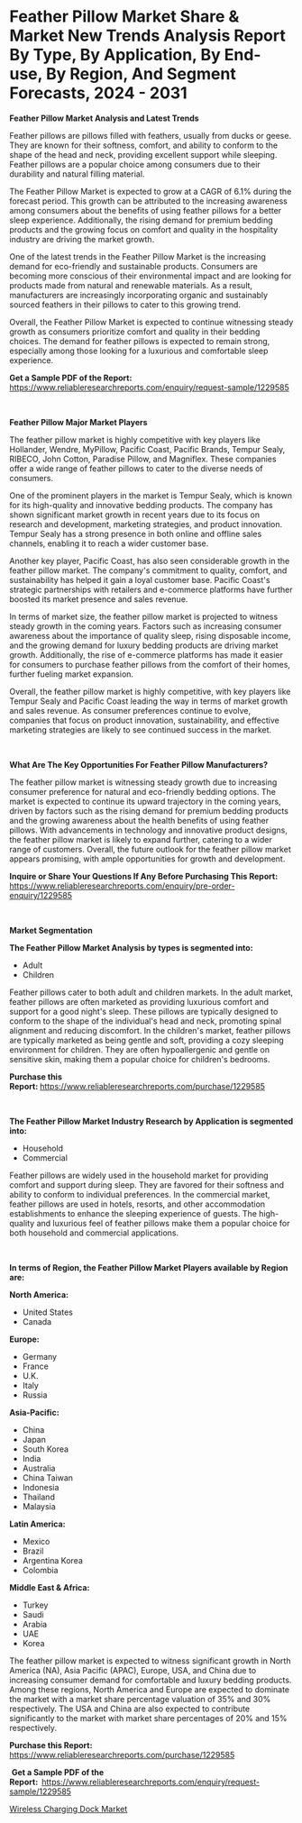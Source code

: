 <p><h1>Feather Pillow Market Share & Market New Trends Analysis Report By Type, By Application, By End-use, By Region, And Segment Forecasts, 2024 - 2031</h1></p><p><strong>Feather Pillow Market Analysis and Latest Trends</strong></p>
<p><p>Feather pillows are pillows filled with feathers, usually from ducks or geese. They are known for their softness, comfort, and ability to conform to the shape of the head and neck, providing excellent support while sleeping. Feather pillows are a popular choice among consumers due to their durability and natural filling material.</p><p>The Feather Pillow Market is expected to grow at a CAGR of 6.1% during the forecast period. This growth can be attributed to the increasing awareness among consumers about the benefits of using feather pillows for a better sleep experience. Additionally, the rising demand for premium bedding products and the growing focus on comfort and quality in the hospitality industry are driving the market growth.</p><p>One of the latest trends in the Feather Pillow Market is the increasing demand for eco-friendly and sustainable products. Consumers are becoming more conscious of their environmental impact and are looking for products made from natural and renewable materials. As a result, manufacturers are increasingly incorporating organic and sustainably sourced feathers in their pillows to cater to this growing trend.</p><p>Overall, the Feather Pillow Market is expected to continue witnessing steady growth as consumers prioritize comfort and quality in their bedding choices. The demand for feather pillows is expected to remain strong, especially among those looking for a luxurious and comfortable sleep experience.</p></p>
<p><strong>Get a Sample PDF of the Report:&nbsp;</strong> <a href="https://www.reliableresearchreports.com/enquiry/request-sample/1229585">https://www.reliableresearchreports.com/enquiry/request-sample/1229585</a></p>
<p>&nbsp;</p>
<p><strong>Feather Pillow Major Market Players</strong></p>
<p><p>The feather pillow market is highly competitive with key players like Hollander, Wendre, MyPillow, Pacific Coast, Pacific Brands, Tempur Sealy, RIBECO, John Cotton, Paradise Pillow, and Magniflex. These companies offer a wide range of feather pillows to cater to the diverse needs of consumers.</p><p>One of the prominent players in the market is Tempur Sealy, which is known for its high-quality and innovative bedding products. The company has shown significant market growth in recent years due to its focus on research and development, marketing strategies, and product innovation. Tempur Sealy has a strong presence in both online and offline sales channels, enabling it to reach a wider customer base.</p><p>Another key player, Pacific Coast, has also seen considerable growth in the feather pillow market. The company's commitment to quality, comfort, and sustainability has helped it gain a loyal customer base. Pacific Coast's strategic partnerships with retailers and e-commerce platforms have further boosted its market presence and sales revenue.</p><p>In terms of market size, the feather pillow market is projected to witness steady growth in the coming years. Factors such as increasing consumer awareness about the importance of quality sleep, rising disposable income, and the growing demand for luxury bedding products are driving market growth. Additionally, the rise of e-commerce platforms has made it easier for consumers to purchase feather pillows from the comfort of their homes, further fueling market expansion.</p><p>Overall, the feather pillow market is highly competitive, with key players like Tempur Sealy and Pacific Coast leading the way in terms of market growth and sales revenue. As consumer preferences continue to evolve, companies that focus on product innovation, sustainability, and effective marketing strategies are likely to see continued success in the market.</p></p>
<p>&nbsp;</p>
<p><strong>What Are The Key Opportunities For Feather Pillow Manufacturers?</strong></p>
<p><p>The feather pillow market is witnessing steady growth due to increasing consumer preference for natural and eco-friendly bedding options. The market is expected to continue its upward trajectory in the coming years, driven by factors such as the rising demand for premium bedding products and the growing awareness about the health benefits of using feather pillows. With advancements in technology and innovative product designs, the feather pillow market is likely to expand further, catering to a wider range of customers. Overall, the future outlook for the feather pillow market appears promising, with ample opportunities for growth and development.</p></p>
<p><strong>Inquire or Share Your Questions If Any Before Purchasing This Report:</strong> <a href="https://www.reliableresearchreports.com/enquiry/pre-order-enquiry/1229585">https://www.reliableresearchreports.com/enquiry/pre-order-enquiry/1229585</a></p>
<p>&nbsp;</p>
<p><strong>Market Segmentation</strong></p>
<p><strong>The Feather Pillow Market Analysis by types is segmented into:</strong></p>
<p><ul><li>Adult</li><li>Children</li></ul></p>
<p><p>Feather pillows cater to both adult and children markets. In the adult market, feather pillows are often marketed as providing luxurious comfort and support for a good night's sleep. These pillows are typically designed to conform to the shape of the individual's head and neck, promoting spinal alignment and reducing discomfort. In the children's market, feather pillows are typically marketed as being gentle and soft, providing a cozy sleeping environment for children. They are often hypoallergenic and gentle on sensitive skin, making them a popular choice for children's bedrooms.</p></p>
<p><strong>Purchase this Report:&nbsp;</strong><a href="https://www.reliableresearchreports.com/purchase/1229585">https://www.reliableresearchreports.com/purchase/1229585</a></p>
<p>&nbsp;</p>
<p><strong>The Feather Pillow Market Industry Research by Application is segmented into:</strong></p>
<p><ul><li>Household</li><li>Commercial</li></ul></p>
<p><p>Feather pillows are widely used in the household market for providing comfort and support during sleep. They are favored for their softness and ability to conform to individual preferences. In the commercial market, feather pillows are used in hotels, resorts, and other accommodation establishments to enhance the sleeping experience of guests. The high-quality and luxurious feel of feather pillows make them a popular choice for both household and commercial applications.</p></p>
<p>&nbsp;</p>
<p><strong>In terms of Region, the Feather Pillow Market Players available by Region are:</strong></p>
<p>
    <p> <strong> North America: </strong>
        <ul>
            <li>United States</li>
            <li>Canada</li>
        </ul>
        </p> 
    <p> <strong> Europe: </strong>
        <ul>
            <li>Germany</li>
            <li>France</li>
            <li>U.K.</li>
            <li>Italy</li>
            <li>Russia</li>
        </ul>
        </p> 
    <p> <strong> Asia-Pacific: </strong>
        <ul>
            <li>China</li>
            <li>Japan</li>
            <li>South Korea</li>
            <li>India</li>
            <li>Australia</li>
            <li>China Taiwan</li>
            <li>Indonesia</li>
            <li>Thailand</li>
            <li>Malaysia</li>
        </ul>
        </p> 
    <p> <strong> Latin America: </strong>
        <ul>
            <li>Mexico</li>
            <li>Brazil</li>
            <li>Argentina Korea</li>
            <li>Colombia</li>
        </ul>
        </p> 
    <p> <strong> Middle East & Africa: </strong>
        <ul>
            <li>Turkey</li>
            <li>Saudi</li>
            <li>Arabia</li>
            <li>UAE</li>
            <li>Korea</li>
        </ul>
    </p>
    </p>
<p><p>The feather pillow market is expected to witness significant growth in North America (NA), Asia Pacific (APAC), Europe, USA, and China due to increasing consumer demand for comfortable and luxury bedding products. Among these regions, North America and Europe are expected to dominate the market with a market share percentage valuation of 35% and 30% respectively. The USA and China are also expected to contribute significantly to the market with market share percentages of 20% and 15% respectively.</p></p>
<p><strong>Purchase this Report: </strong><a href="https://www.reliableresearchreports.com/purchase/1229585">https://www.reliableresearchreports.com/purchase/1229585</a></p>
<p>&nbsp;<strong>Get a Sample PDF of the Report:&nbsp;&nbsp;</strong><a href="https://www.reliableresearchreports.com/enquiry/request-sample/1229585">https://www.reliableresearchreports.com/enquiry/request-sample/1229585</a></p>
<p><strong></strong></p>
<p><p><a href="https://github.com/lylyparadise/Market-Research-Report-List-2/blob/main/wireless-charging-dock-market.md">Wireless Charging Dock Market</a></p></p>